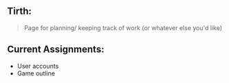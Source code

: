 ## Tirth: 
> Page for planning/ keeping track of work (or whatever else you'd like)

## Current Assignments: 
- User accounts
- Game outline